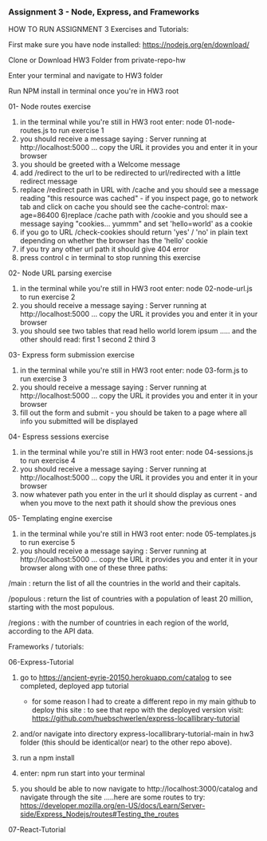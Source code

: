### Assignment 3 - Node, Express, and Frameworks

HOW TO RUN ASSIGNMENT 3 Exercises and Tutorials:

First make sure you have node installed: https://nodejs.org/en/download/

Clone or Download HW3 Folder from private-repo-hw

Enter your terminal and navigate to HW3 folder

Run NPM install in terminal once you're in HW3 root

01- Node routes exercise
1) in the terminal while you're still in HW3 root enter: node 01-node-routes.js to run exercise 1
2) you should receive a message saying : Server running at http://localhost:5000 ... copy the URL it provides you and enter it in your browser
3) you should be greeted with a Welcome message
4) add /redirect to the url to be redirected to url/redirected with a little redirect message 
5) replace /redirect path in URL with /cache and you should see a message reading "this resource was cached" - if you inspect page, go to network tab and click on cache you should see the cache-control: max-age=86400
6)replace /cache path with /cookie and you should see a message saying "cookies... yummm" and set 'hello=world' as a cookie
7) if you go to URL /check-cookies should return 'yes' / 'no' in plain text depending on whether the browser has the 'hello' cookie
8) if you try any other url path it should give 404 error
9) press control c in terminal to stop running this exercise


02- Node URL parsing exercise
1) in the terminal while you're still in HW3 root enter: node 02-node-url.js  to run exercise 2
2) you should receive a message saying : Server running at http://localhost:5000 ... copy the URL it provides you and enter it in your browser
3) you should see two tables that read hello world lorem ipsum ..... and the other should read: first 1 second 2 third 3


03- Express form submission exercise
1) in the terminal while you're still in HW3 root enter: node 03-form.js to run exercise 3
2) you should receive a message saying : Server running at http://localhost:5000 ... copy the URL it provides you and enter it in your browser
3) fill out the form and submit - you should be taken to a page where all info you submitted will be displayed

04- Espress sessions exercise
1) in the terminal while you're still in HW3 root enter: node 04-sessions.js to run exercise 4
2) you should receive a message saying : Server running at http://localhost:5000 ... copy the URL it provides you and enter it in your browser
3) now whatever path you enter in the url it should display as current - and when you move to the next path it should show the previous ones


05- Templating engine exercise
1) in the terminal while you're still in HW3 root enter: node 05-templates.js to run exercise 5
2) you should receive a message saying : Server running at http://localhost:5000 ... copy the URL it provides you and enter it in your browser along with one of these three paths:

/main : return the list of all the countries in the world and their capitals.

/populous : return the list of countries with a population of least 20 million, starting with the most populous.

/regions :  with the number of countries in each region of the world, according to the API data.


Frameworks / tutorials:

06-Express-Tutorial
1) go to https://ancient-eyrie-20150.herokuapp.com/catalog   to see completed, deployed app tutorial 
    * for some reason I had to create a different repo in my main github to deploy this site : to see that repo with the deployed version visit:                           https://github.com/huebschwerlen/express-locallibrary-tutorial
    
2) and/or navigate into directory express-locallibrary-tutorial-main in hw3 folder (this should be identical(or near) to the other repo above). 
3) run a npm install
4) enter: npm run start    into your terminal
5) you should be able to now navigate to http://localhost:3000/catalog and navigate through the site 
.....here are some routes to try:   https://developer.mozilla.org/en-US/docs/Learn/Server-side/Express_Nodejs/routes#Testing_the_routes

07-React-Tutorial


